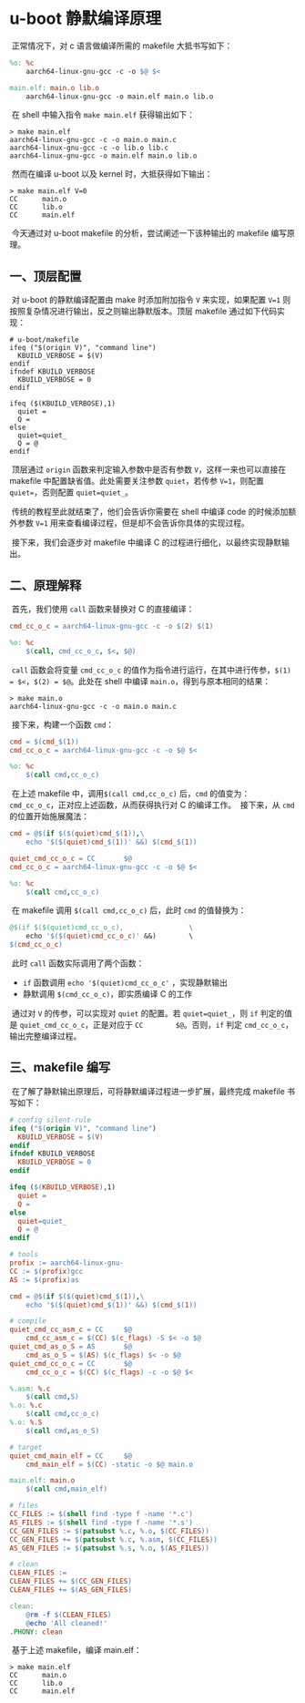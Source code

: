 # u-boot 静默编译原理

​	正常情况下，对 c 语言做编译所需的 makefile 大抵书写如下：

```makefile
%o: %c
	aarch64-linux-gnu-gcc -c -o $@ $<

main.elf: main.o lib.o
	aarch64-linux-gnu-gcc -o main.elf main.o lib.o
```

​	在 shell 中输入指令 `make main.elf` 获得输出如下：

```shell
> make main.elf
aarch64-linux-gnu-gcc -c -o main.o main.c
aarch64-linux-gnu-gcc -c -o lib.o lib.c
aarch64-linux-gnu-gcc -o main.elf main.o lib.o
```

​	然而在编译 u-boot 以及 kernel 时，大抵获得如下输出：

```shell
> make main.elf V=0
CC		main.o
CC		lib.o
CC		main.elf
```

​	今天通过对 u-boot makefile 的分析，尝试阐述一下该种输出的 makefile 编写原理。



## 一、顶层配置

​	对 u-boot 的静默编译配置由 make 时添加附加指令 `V` 来实现，如果配置 `V=1` 则按照复杂情况进行输出，反之则输出静默版本。顶层 makefile 通过如下代码实现：

```shell
# u-boot/makefile
ifeq ("$(origin V)", "command line")
  KBUILD_VERBOSE = $(V)
endif
ifndef KBUILD_VERBOSE
  KBUILD_VERBOSE = 0
endif

ifeq ($(KBUILD_VERBOSE),1)
  quiet =
  Q =
else
  quiet=quiet_
  Q = @
endif
```

​	顶层通过 `origin` 函数来判定输入参数中是否有参数 `V`，这样一来也可以直接在 makefile 中配置缺省值。此处需要关注参数 `quiet`，若传参 `V=1`，则配置 `quiet=`，否则配置 `quiet=quiet_`。

​	传统的教程至此就结束了，他们会告诉你需要在 shell 中编译 code 的时候添加额外参数 `V=1` 用来查看编译过程，但是却不会告诉你具体的实现过程。

​	接下来，我们会逐步对 makefile 中编译 C 的过程进行细化，以最终实现静默输出。



## 二、原理解释

​	首先，我们使用 `call` 函数来替换对 C 的直接编译：

```makefile
cmd_cc_o_c = aarch64-linux-gnu-gcc -c -o $(2) $(1)

%o: %c
	$(call, cmd_cc_o_c, $<, $@)
```

​	`call` 函数会将变量 `cmd_cc_o_c` 的值作为指令进行运行，在其中进行传参，`$(1) = $<`，`$(2) = $@`。此处在 shell 中编译 `main.o`，得到与原本相同的结果：

```shell
> make main.o
aarch64-linux-gnu-gcc -c -o main.o main.c
```

​	接下来，构建一个函数 `cmd`：

```makefile
cmd = $(cmd_$(1))
cmd_cc_o_c = aarch64-linux-gnu-gcc -c -o $@ $<

%o: %c
	$(call cmd,cc_o_c)
```

​	在上述 makefile 中，调用`$(call cmd,cc_o_c)` 后，`cmd` 的值变为：`cmd_cc_o_c`，正对应上述函数，从而获得执行对 C 的编译工作。
​	接下来，从 `cmd` 的位置开始施展魔法：


```makefile
cmd = @$(if $($(quiet)cmd_$(1)),\
	echo '$($(quiet)cmd_$(1))' &&) $(cmd_$(1))

quiet_cmd_cc_o_c = CC		$@
cmd_cc_o_c = aarch64-linux-gnu-gcc -c -o $@ $<

%o: %c
	$(call cmd,cc_o_c)
```

​	在 makefile 调用 `$(call cmd,cc_o_c)` 后，此时 `cmd` 的值替换为：

```makefile
@$(if $($(quiet)cmd_cc_o_c), 				\
	echo '$($(quiet)cmd_cc_o_c)' &&)		\
$(cmd_cc_o_c)
```

​	此时 `call` 函数实际调用了两个函数：

- `if` 函数调用 `echo '$(quiet)cmd_cc_o_c'` ，实现静默输出
- 静默调用 `$(cmd_cc_o_c)`，即实质编译 C 的工作



​	通过对 `V` 的传参，可以实现对 `quiet` 的配置。若 `quiet=quiet_`，则 `if` 判定的值是 `quiet_cmd_cc_o_c`，正是对应于 `CC		$@`。否则，`if` 判定 `cmd_cc_o_c`，输出完整编译过程。

## 三、makefile 编写

​	在了解了静默输出原理后，可将静默编译过程进一步扩展，最终完成 makefile 书写如下：

```makefile
# config silent-rule
ifeq ("$(origin V)", "command line")
  KBUILD_VERBOSE = $(V)
endif
ifndef KBUILD_VERBOSE
  KBUILD_VERBOSE = 0
endif

ifeq ($(KBUILD_VERBOSE),1)
  quiet =
  Q =
else
  quiet=quiet_
  Q = @
endif

# tools
profix := aarch64-linux-gnu-
CC := $(profix)gcc
AS := $(profix)as

cmd = @$(if $($(quiet)cmd_$(1)),\
	echo '$($(quiet)cmd_$(1))' &&) $(cmd_$(1))

# compile
quiet_cmd_cc_asm_c = CC		$@
	cmd_cc_asm_c = $(CC) $(c_flags) -S $< -o $@
quiet_cmd_as_o_S = AS		$@
	cmd_as_o_S = $(AS) $(c_flags) $< -o $@
quiet_cmd_cc_o_c = CC		$@
	cmd_cc_o_c = $(CC) $(c_flags) -c -o $@ $<

%.asm: %.c
	$(call cmd,S)
%.o: %.c
	$(call cmd,cc_o_c)
%.o: %.S
	$(call cmd,as_o_S)

# target
quiet_cmd_main_elf = CC		$@
	cmd_main_elf = $(CC) -static -o $@ main.o

main.elf: main.o
	$(call cmd,main_elf)

# files
CC_FILES := $(shell find -type f -name '*.c')
AS_FILES := $(shell find -type f -name '*.s')
CC_GEN_FILES := $(patsubst %.c, %.o, $(CC_FILES))
CC_GEN_FILES += $(patsubst %.c, %.asm, $(CC_FILES))
AS_GEN_FILES := $(patsubst %.s, %.o, $(AS_FILES))

# clean
CLEAN_FILES :=
CLEAN_FILES += $(CC_GEN_FILES)
CLEAN_FILES += $(AS_GEN_FILES)

clean:
	@rm -f $(CLEAN_FILES)
	@echo 'All cleaned!'
.PHONY: clean

```

​	基于上述 makefile，编译 main.elf：

```shell
> make main.elf
CC		main.o
CC		lib.o
CC		main.elf
```







